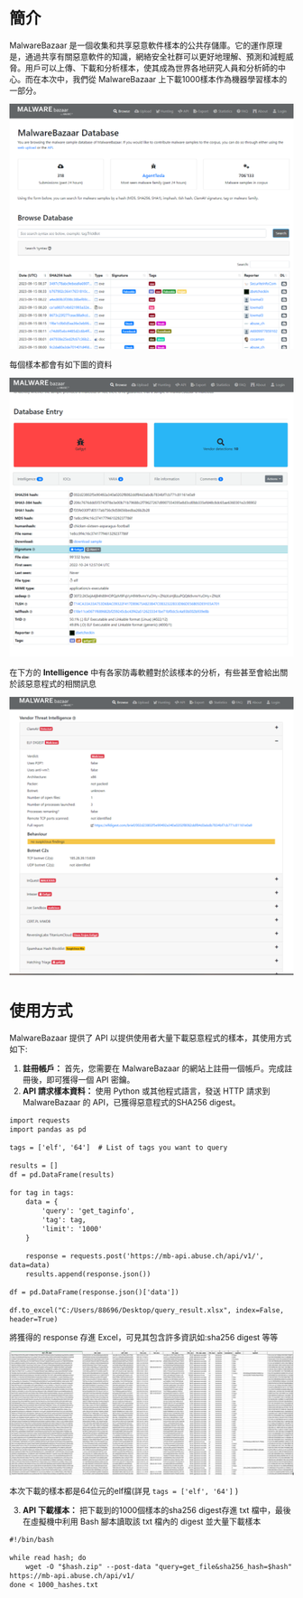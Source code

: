 # 簡介
MalwareBazaar 是一個收集和共享惡意軟件樣本的公共存儲庫。它的運作原理是，通過共享有關惡意軟件的知識，網絡安全社群可以更好地理解、預測和減輕威脅。用戶可以上傳、下載和分析樣​​本，使其成為世界各地研究人員和分析師的中心。而在本次中，我們從 MalwareBazaar 上下載1000樣本作為機器學習樣本的一部分。

![](https://github.com/Potassium-chromate/COMPUTER-PROJECT-DESIGN/blob/main/picture/Malware_bazzar.png)

每個樣本都會有如下圖的資料

![](https://github.com/Potassium-chromate/COMPUTER-PROJECT-DESIGN/blob/main/picture/Malware_bazzar_sample.png)

在下方的 **Intelligence** 中有各家防毒軟體對於該樣本的分析，有些甚至會給出關於該惡意程式的相關訊息

![](https://github.com/Potassium-chromate/COMPUTER-PROJECT-DESIGN/blob/main/picture/Malware_bazzar_intelligence.png)


# 使用方式
MalwareBazaar 提供了 API 以提供使用者大量下載惡意程式的樣本，其使用方式如下:
1. **註冊帳戶：** 首先，您需要在 MalwareBazaar 的網站上註冊一個帳戶。完成註冊後，即可獲得一個 API 密鑰。
2. **API 請求樣本資料：** 使用 Python 或其他程式語言，發送 HTTP 請求到 MalwareBazaar 的 API，已獲得惡意程式的SHA256 digest。

```
import requests
import pandas as pd

tags = ['elf', '64']  # List of tags you want to query

results = []
df = pd.DataFrame(results)

for tag in tags:
    data = {
        'query': 'get_taginfo',
        'tag': tag,
        'limit': '1000'
    }

    response = requests.post('https://mb-api.abuse.ch/api/v1/', data=data)
    results.append(response.json())

df = pd.DataFrame(response.json()['data'])

df.to_excel("C:/Users/88696/Desktop/query_result.xlsx", index=False, header=True)
```
將獲得的 response 存進 Excel，可見其包含許多資訊如:sha256 digest 等等

![](https://github.com/Potassium-chromate/COMPUTER-PROJECT-DESIGN/blob/main/picture/Malware_bazzar_sample_excel.png)

本次下載的樣本都是64位元的elf檔(詳見 ``tags = ['elf', '64']`` )

3. **API 下載樣本：** 把下載到的1000個樣本的sha256 digest存進 txt 檔中，最後在虛擬機中利用 Bash 腳本讀取該 txt 檔內的 digest 並大量下載樣本
```
#!/bin/bash

while read hash; do
    wget -O "$hash.zip" --post-data "query=get_file&sha256_hash=$hash" https://mb-api.abuse.ch/api/v1/
done < 1000_hashes.txt
```

